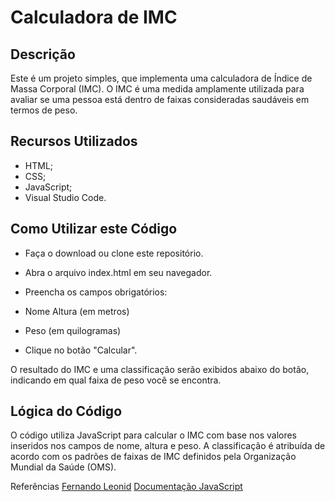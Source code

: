 # Calculadora de IMC
## Descrição
Este é um projeto simples, que implementa uma calculadora de Índice de Massa Corporal (IMC). O IMC é uma medida amplamente utilizada para avaliar se uma pessoa está dentro de faixas consideradas saudáveis em termos de peso.

## Recursos Utilizados
- HTML;
- CSS;
- JavaScript;
- Visual Studio Code.
## Como Utilizar este Código
- Faça o download ou clone este repositório.

- Abra o arquivo index.html em seu navegador.

- Preencha os campos obrigatórios:

- Nome Altura (em metros)
-  Peso (em quilogramas)
-  Clique no botão "Calcular".

O resultado do IMC e uma classificação serão exibidos abaixo do botão, indicando em qual faixa de peso você se encontra.
## Lógica do Código
O código utiliza JavaScript para calcular o IMC com base nos valores inseridos nos campos de nome, altura e peso. A classificação é atribuída de acordo com os padrões de faixas de IMC definidos pela Organização Mundial da Saúde (OMS).

Referências
[Fernando Leonid](https://www.youtube.com/watch?v=RacwEvoTz_Y&list=PLDgemkIT111AzoS1rB61sgMJbsEA4pyD2)
[Documentação JavaScript](https://developer.mozilla.org/en-US/docs/Web/JavaScript)

